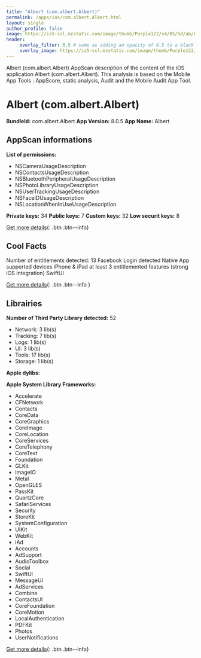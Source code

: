 ```yaml
---
title: "Albert (com.albert.Albert)"
permalink: /apps/ios/com.albert.Albert.html
layout: single
author_profile: false
image: https://is5-ssl.mzstatic.com/image/thumb/Purple122/v4/05/5d/ab/055dab8c-7e3b-0d11-83e7-238cd4a4fb35/AppIcon-1x_U007emarketing-0-7-0-85-220.png/512x512bb.jpg
header: 
     overlay_filter: 0.5 # same as adding an opacity of 0.5 to a black background
     overlay_image: https://is5-ssl.mzstatic.com/image/thumb/Purple122/v4/05/5d/ab/055dab8c-7e3b-0d11-83e7-238cd4a4fb35/AppIcon-1x_U007emarketing-0-7-0-85-220.png/512x512bb.jpg
---
```

Albert (com.albert.Albert) AppScan description of the content of the iOS application Albert (com.albert.Albert). This analysis is based on the Mobile App Tools : AppScore, static analysis, Audit and the Mobile Audit App Tool.

# Albert (com.albert.Albert)

**BundleId:** com.albert.Albert
**App Version:** 8.0.5
**App Name:** Albert


## AppScan informations 

**List of permissions:** 
- NSCameraUsageDescription
- NSContactsUsageDescription
- NSBluetoothPeripheralUsageDescription
- NSPhotoLibraryUsageDescription
- NSUserTrackingUsageDescription
- NSFaceIDUsageDescription
- NSLocationWhenInUseUsageDescription
  
  
**Private keys:** 34
**Public keys:** 7
**Custom keys:** 32
**Low securit keys:** 8
  
[Get more details](/pricing.html){: .btn .btn--info}

## Cool Facts

Number of entitlements detected: 13
Facebook Login detected
Native App
supported devices iPhone & iPad
at least 3 entitlemented features (strong iOS integration)
SwiftUI
  
[Get more details](/pricing.html){: .btn .btn--info }

## Librairies 
**Number of Third Party Library detected:** 52
- Network: 3 lib(s)
- Tracking: 7 lib(s)
- Logs: 1 lib(s)
- UI: 3 lib(s)
- Tools: 17 lib(s)
- Storage: 1 lib(s)


**Apple dylibs:**


**Apple System Library Frameworks:**
- Accelerate
- CFNetwork
- Contacts
- CoreData
- CoreGraphics
- CoreImage
- CoreLocation
- CoreServices
- CoreTelephony
- CoreText
- Foundation
- GLKit
- ImageIO
- Metal
- OpenGLES
- PassKit
- QuartzCore
- SafariServices
- Security
- StoreKit
- SystemConfiguration
- UIKit
- WebKit
- iAd
- Accounts
- AdSupport
- AudioToolbox
- Social
- SwiftUI
- MessageUI
- AdServices
- Combine
- ContactsUI
- CoreFoundation
- CoreMotion
- LocalAuthentication
- PDFKit
- Photos
- UserNotifications


  
[Get more details](/pricing.html){: .btn .btn--info}


